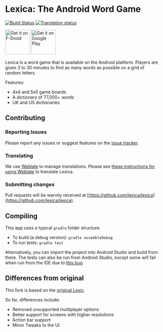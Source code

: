 # Lexica: The Android Word Game

[![Build Status](https://travis-ci.org/lexica/lexica.svg?branch=master)](https://travis-ci.org/lexica/lexica) <a href="https://hosted.weblate.org/engage/lexica/?utm_source=widget">
  <img src="https://hosted.weblate.org/widgets/lexica/-/svg-badge.svg" alt="Translation status" />
</a>

[<img src="https://f-droid.org/badge/get-it-on.png" alt="Get it on F-Droid" height="80px">](https://f-droid.org/app/com.serwylo.lexica) [<img alt='Get it on Google Play' src='https://play.google.com/intl/en_us/badges/images/generic/en_badge_web_generic.png' height='80px'/>](https://play.google.com/store/apps/details?id=com.serwylo.lexica)

Lexica is a word game that is available on the Android platform. Players are 
given 3 to 30 minutes to find as many words as possible on a grid of random letters.

Features:
 * 4x4 and 5x5 game boards
 * A dictionary of 77,000+ words
 * UK and US dictionaries

## Contributing

### Reporting Issues

Please report any issues or suggest features on the [issue tracker](https://github.com/lexica/lexica/issues).

### Translating

We use [Weblate](https://hosted.weblate.org/engage/lexica/) to manage translations. Please see [these instructions for using Weblate](https://hosted.weblate.org/engage/lexica/) to translate Lexica.

### Submitting changes

Pull requests will be warmly received at [https://github.com/lexica/lexica](https://github.com/lexica/lexica).

## Compiling

This app uses a typical `gradle` folder structure.

 * To build (a debug version): `gradle assembleDebug`
 * To run tests: `gradle test`

Alternatively, you can import the project into Android Studio and build from there.
The tests can also be run from Android Studio, except some will fail when run from the IDE due to [this bug](https://code.google.com/p/android/issues/detail?id=64887).

## Differences from original

This fork is based on the [original Lexic](http://code.google.com/p/lexic).

So far, differences include:
 * Removed unsupported multiplayer options
 * Better support for screens with higher resolutions
 * Action bar support
 * Minor Tweaks to the UI
